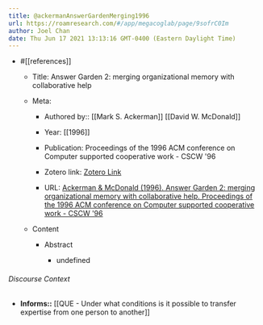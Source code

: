 ```yaml
---
title: @ackermanAnswerGardenMerging1996
url: https://roamresearch.com/#/app/megacoglab/page/9sofrC0Im
author: Joel Chan
date: Thu Jun 17 2021 13:13:16 GMT-0400 (Eastern Daylight Time)
---
```


- #[[references]]

    - Title: Answer Garden 2: merging organizational memory with collaborative help

    - Meta:

        - Authored by:: [[Mark S. Ackerman]] [[David W. McDonald]]

        - Year: [[1996]]

        - Publication: Proceedings of the 1996 ACM conference on Computer supported cooperative work  - CSCW '96

        - Zotero link: [Zotero Link](zotero://select/items/7_5HWLJED4)

        - URL: [Ackerman & McDonald (1996). Answer Garden 2: merging organizational memory with collaborative help. Proceedings of the 1996 ACM conference on Computer supported cooperative work  - CSCW '96](http://portal.acm.org/citation.cfm?doid=240080.240203)

    - Content

        - Abstract

            - undefined

###### Discourse Context

- **Informs::** [[QUE - Under what conditions is it possible to transfer expertise from one person to another]]
